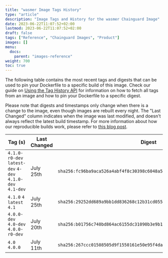 ```yaml
---
title: "wasmer Image Tags History"
type: "article"
description: "Image Tags and History for the wasmer Chainguard Image"
date: 2023-06-22T11:07:52+02:00
lastmod: 2023-06-22T11:07:52+02:00
draft: false
tags: ["Reference", "Chainguard Images", "Product"]
images: []
menu:
  docs:
    parent: "images-reference"
weight: 700
toc: true
---
```


The following table contains the most recent tags and digests that can be used to pin your Dockerfile to a specific build of this image. Check our guide on [Using the Tag History API](/chainguard/chainguard-images/using-the-tag-history-api/) for information on how to fetch all tags from an image and how to pin your Dockerfile to a specific digest.

Please note that digests and timestamps only change when there is a change to the image, even though images are rebuilt every night. The "Last Changed" column indicates when the image was last modified, and doesn't always reflect the latest build timestamp. For more information about how our reproducible builds work, please refer to [this blog post](https://www.chainguard.dev/unchained/reproducing-chainguards-reproducible-image-builds).

| Tag (s)                                                    | Last Changed | Digest                                                                    |
|------------------------------------------------------------|--------------|---------------------------------------------------------------------------|
|  `4.1.0-r0-dev` `latest-dev` `4-dev` `4.1.0-dev` `4.1-dev` | July 25th    | `sha256:fc96ba9aca526a4abf4f8c30398c6048a5e44c6d59531cfeabed2bb82bb2ef6a` |
|  `4.1.0` `4` `latest` `4.1`                                | July 25th    | `sha256:29252dd689a9bb1dd836268c12b31cd0554803e842ded8cf64483f22b848b17b` |
|  `4.0.0-dev` `4.0-dev` `4.0.0-r0-dev`                      | July 20th    | `sha256:b01756c740bd864ac6155dc31090b3e9b1d849de37a527a8484d7a0eebe7b136` |
|  `4.0` `4.0.0`                                             | July 11th    | `sha256:267ccc01508505d9f1550161e50e95f4da364395bdcbfd21a9806add21defd4e` |
